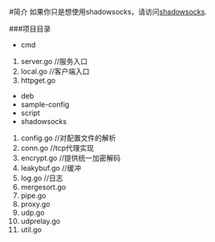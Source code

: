 #简介
如果你只是想使用shadowsocks，请访问[shadowsocks](https://github.com/shadowsocks/shadowsocks-go).

###项目目录
- cmd  
1. server.go 
//服务入口
2. local.go 
//客户端入口
3. httpget.go
- deb  
- sample-config  
- script  
- shadowsocks  
1. config.go 
//对配置文件的解析
2. conn.go 
//tcp代理实现
3. encrypt.go 
//提供统一加密解码
4. leakybuf.go 
//缓冲
5. log.go 
//日志
6. mergesort.go 
7. pipe.go
8. proxy.go
9. udp.go
10. udprelay.go
11. util.go